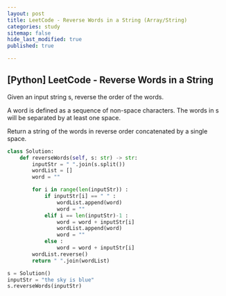```yaml
---
layout: post
title: LeetCode - Reverse Words in a String (Array/String)
categories: study
sitemap: false
hide_last_modified: true
published: true

---
```


## [Python] LeetCode - Reverse Words in a String

Given an input string s, reverse the order of the words.

A word is defined as a sequence of non-space characters. The words in s will be separated by at least one space.

Return a string of the words in reverse order concatenated by a single space.

~~~python
class Solution:
    def reverseWords(self, s: str) -> str:
        inputStr = " ".join(s.split())
        wordList = []
        word = ""

        for i in range(len(inputStr)) :
            if inputStr[i] == " " :
                wordList.append(word)
                word = ""
            elif i == len(inputStr)-1 :
                word = word + inputStr[i]
                wordList.append(word)
                word = ""
            else :
                word = word + inputStr[i]
        wordList.reverse() 
        return " ".join(wordList)

s = Solution()
inputStr = "the sky is blue"
s.reverseWords(inputStr)        
        
~~~